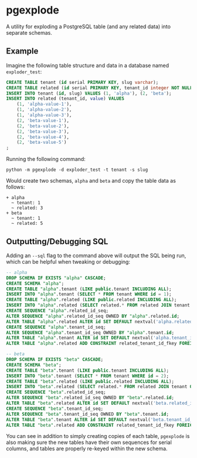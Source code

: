 # pgexplode

A utility for exploding a PostgreSQL table (and any related data) into separate schemas.


## Example

Imagine the following table structure and data in a database named `exploder_test`:

```sql
CREATE TABLE tenant (id serial PRIMARY KEY, slug varchar);
CREATE TABLE related (id serial PRIMARY KEY, tenant_id integer NOT NULL REFERENCES tenant(id), value varchar);
INSERT INTO tenant (id, slug) VALUES (1, 'alpha'), (2, 'beta');
INSERT INTO related (tenant_id, value) VALUES
    (1, 'alpha-value-1'),
    (1, 'alpha-value-2'),
    (1, 'alpha-value-3'),
    (2, 'beta-value-1'),
    (2, 'beta-value-2'),
    (2, 'beta-value-3'),
    (2, 'beta-value-4'),
    (2, 'beta-value-5')
;
```

Running the following command:

```
python -m pgexplode -d exploder_test -t tenant -s slug
```

Would create two schemas, `alpha` and `beta` and copy the table data as follows:

```
+ alpha
  ~ tenant: 1
  ~ related: 3
+ beta
  ~ tenant: 1
  ~ related: 5
```

## Outputting/Debugging SQL

Adding an `--sql` flag to the command above will output the SQL being run, which can be helpful when tweaking or
debugging:

```sql
-- alpha
DROP SCHEMA IF EXISTS "alpha" CASCADE;
CREATE SCHEMA "alpha";
CREATE TABLE "alpha".tenant (LIKE public.tenant INCLUDING ALL);
INSERT INTO "alpha".tenant (SELECT * FROM tenant WHERE id = 1);
CREATE TABLE "alpha".related (LIKE public.related INCLUDING ALL);
INSERT INTO "alpha".related (SELECT related.* FROM related JOIN tenant ON related.tenant_id = tenant.id WHERE tenant.id = 1);
CREATE SEQUENCE "alpha".related_id_seq;
ALTER SEQUENCE "alpha".related_id_seq OWNED BY "alpha".related.id;
ALTER TABLE "alpha".related ALTER id SET DEFAULT nextval('alpha.related_id_seq'::regclass);
CREATE SEQUENCE "alpha".tenant_id_seq;
ALTER SEQUENCE "alpha".tenant_id_seq OWNED BY "alpha".tenant.id;
ALTER TABLE "alpha".tenant ALTER id SET DEFAULT nextval('alpha.tenant_id_seq'::regclass);
ALTER TABLE "alpha".related ADD CONSTRAINT related_tenant_id_fkey FOREIGN KEY (tenant_id) REFERENCES "alpha".tenant (id);

-- beta
DROP SCHEMA IF EXISTS "beta" CASCADE;
CREATE SCHEMA "beta";
CREATE TABLE "beta".tenant (LIKE public.tenant INCLUDING ALL);
INSERT INTO "beta".tenant (SELECT * FROM tenant WHERE id = 2);
CREATE TABLE "beta".related (LIKE public.related INCLUDING ALL);
INSERT INTO "beta".related (SELECT related.* FROM related JOIN tenant ON related.tenant_id = tenant.id WHERE tenant.id = 2);
CREATE SEQUENCE "beta".related_id_seq;
ALTER SEQUENCE "beta".related_id_seq OWNED BY "beta".related.id;
ALTER TABLE "beta".related ALTER id SET DEFAULT nextval('beta.related_id_seq'::regclass);
CREATE SEQUENCE "beta".tenant_id_seq;
ALTER SEQUENCE "beta".tenant_id_seq OWNED BY "beta".tenant.id;
ALTER TABLE "beta".tenant ALTER id SET DEFAULT nextval('beta.tenant_id_seq'::regclass);
ALTER TABLE "beta".related ADD CONSTRAINT related_tenant_id_fkey FOREIGN KEY (tenant_id) REFERENCES "beta".tenant (id);
```

You can see in addition to simply creating copies of each table, `pgexplode` is also making sure the new tables have
their own sequences for serial columns, and tables are properly re-keyed within the new schema.
